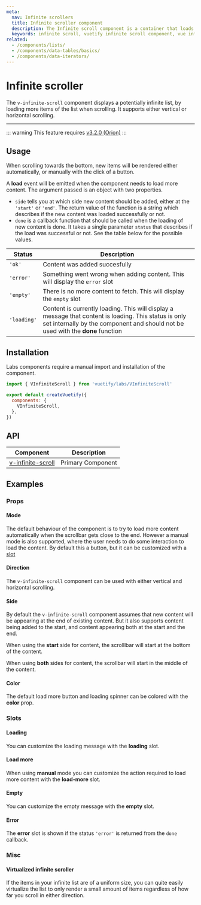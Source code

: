 ```yaml
---
meta:
  nav: Infinite scrollers
  title: Infinite scroller component
  description: The Infinite scroll component is a container that loads more items when scrolling. It is useful when you need to display an unknown but large number of items.
  keywords: infinite scroll, vuetify infinite scroll component, vue infinite scroll component, v-infinite-scroll component
related:
  - /components/lists/
  - /components/data-tables/basics/
  - /components/data-iterators/
---
```


# Infinite scroller

The `v-infinite-scroll` component displays a potentially infinite list, by loading more items of the list when scrolling. It supports either vertical or horizontal scrolling.

----

::: warning
This feature requires [v3.2.0 (Orion)](/getting-started/release-notes/?version=v3.2.0)
:::

## Usage

When scrolling towards the bottom, new items will be rendered either automatically, or manually with the click of a button.

<usage name="v-infinite-scroll" />

A **load** event will be emitted when the component needs to load more content. The argument passed is an object with two properties.

- `side` tells you at which side new content should be added, either at the `'start'` or `'end'`. The return value of the function is a string which describes if the new content was loaded successfully or not.
- `done` is a callback function that should be called when the loading of new content is done. It takes a single parameter `status` that describes if the load was successful or not. See the table below for the possible values.

|Status|Description|
|------|-----------|
|`'ok'`|Content was added succesfully|
|`'error'`|Something went wrong when adding content. This will display the `error` slot|
|`'empty'`|There is no more content to fetch. This will display the `empty` slot|
|`'loading'`|Content is currently loading. This will display a message that content is loading. This status is only set internally by the component and should not be used with the **done** function|

<entry />

## Installation

Labs components require a manual import and installation of the component.

```js { resource="src/plugins/vuetify.js" }
import { VInfiniteScroll } from 'vuetify/labs/VInfiniteScroll'

export default createVuetify({
  components: {
    VInfiniteScroll,
  },
})
```

## API

| Component | Description |
| - | - |
| [v-infinite-scroll](/api/v-infinite-scroll/) | Primary Component |

## Examples

### Props

#### Mode

The default behaviour of the component is to try to load more content automatically when the scrollbar gets close to the end. However a manual mode is also supported, where the user needs to do some interaction to load the content. By default this a button, but it can be customized with a [slot](#load-more)

<example file="v-infinite-scroll/prop-mode" />

#### Direction

The `v-infinite-scroll` component can be used with either vertical and horizontal scrolling.

<example file="v-infinite-scroll/prop-direction" />

#### Side

By default the `v-infinite-scroll` component assumes that new content will be appearing at the end of existing content. But it also supports content being added to the start, and content appearing both at the start and the end.

When using the **start** side for content, the scrolllbar will start at the bottom of the content.

<example file="v-infinite-scroll/prop-side-start" />

When using **both** sides for content, the scrollbar will start in the middle of the content.

<example file="v-infinite-scroll/prop-side-both" />

#### Color

The default load more button and loading spinner can be colored with the **color** prop.

<example file="v-infinite-scroll/prop-color" />

### Slots

#### Loading

You can customize the loading message with the **loading** slot.

<example file="v-infinite-scroll/slot-loading" />

#### Load more

When using **manual** mode you can customize the action required to load more content with the **load-more** slot.

<example file="v-infinite-scroll/slot-load-more" />

#### Empty

You can customize the empty message with the **empty** slot.

<example file="v-infinite-scroll/slot-empty" />

#### Error

The **error** slot is shown if the status `'error'` is returned from the `done` callback.

<example file="v-infinite-scroll/slot-error" />

### Misc

#### Virtualized infinite scroller

If the items in your infinite list are of a uniform size, you can quite easily virtualize the list to only render a small amount of items regardless of how far you scroll in either direction.

<example file="v-infinite-scroll/misc-virtual" />
